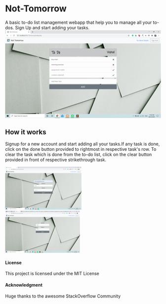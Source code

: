# Not-Tomorrow
A basic to-do list management webapp that help you to manage all your to-dos.
Sign Up and start adding your tasks.
<br>
<img src="readme_images/signin1.png" />
          
## How it works 
Signup for a new account and start adding all your tasks.If any task is done, click on the done button provided to rightmost in respective task's row.
To clear the task which is done from the to-do list, click on the clear button provided in front of respective strikethrough task. 
<p><img src="readme_images/signup.png" width=49% height=50%/>&nbsp &nbsp <img src="readme_images/signin.png" width=48% height=50%/></p>




#### License

This project is licensed under the MIT License

#### Acknowledgment

 Huge thanks to the awesome StackOverflow Community
